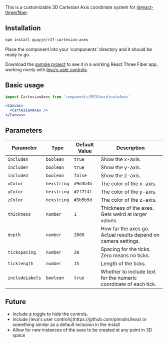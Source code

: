 This is a customizable 3D Cartesian Axis coordinate system for 
[@react-three/fiber](https://github.com/pmndrs/react-three-fiber).

## Installation
```bash
npm install quayjn/r3f-cartesian-axes
```

Place the component into your 'components' directory and it should be ready to go. 

Download the [sample project](https://github.com/quayjn/r3f-cartesian-axes/tree/master/demo) 
to see it in a working React Three Fiber app, working nicely with [leva's user controls](https://github.com/pmndrs/leva).

## Basic usage
```jsx
import CartesianAxes from 'components/RF3CoordinateAxes'

<Canvas>
  <CartesianAxes />
</Canvas>
```
## Parameters
| Parameter        | Type        | Default Value | Description                                                      |
|------------------|-------------|---------------|------------------------------------------------------------------|
| `includeX`       | `boolean`   | `true`        | Show the x-axis.                                                 |
| `includeY`       | `boolean`   | `true`        | Show the y-axis.                                                 |
| `includeZ`       | `boolean`   | `false`       | Show the z-axis.                                                 |
| `xColor`         | `hexstring` | `#9d4b4b`     | The color of the x-axis.                                         |
| `yColor`         | `hexstring` | `#2f7f4f`     | The color of the y-axis.                                         |
| `zColor`         | `hexstring` | `#3b5b9d`     | The color of the z-axis.                                         |
| `thickness`      | `number`    | `1`           | Thickness of the axes. Gets weird at larger values.              |
| `depth`          | `number`    | `2000`        | How far the axes go. Actual results depend on camera settings.   |
| `tickspacing`    | `number`    | `20`          | Spacing for the ticks. Zero means no ticks.                      |
| `ticklength`     | `number`    | `15`          | Length of the ticks.                                             |
| `includeLabels`  | `boolean`   | `true`        | Whether to include text for the numeric coordinate of each tick. |

## Future
<ul>
<li> Include a toggle to hide the controls.</li>
<li> Include [leva's user controls](https://github.com/pmndrs/leva) or something similar as a default inclusion in the install</li>
<li> Allow for new instances of the axes to be created at any point in 3D space</li>
</ul>
